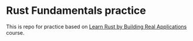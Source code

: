 # Rust Fundamentals practice

This is repo for practice based on [Learn Rust by Building Real Applications](https://www.udemy.com/course/rust-fundamentals/) course.
